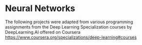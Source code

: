 # Neural Networks

The following projects were adapted from various programming assignments from the Deep Learning Specialization courses by DeepLearning.AI offered on Coursera
https://www.coursera.org/specializations/deep-learning#courses
